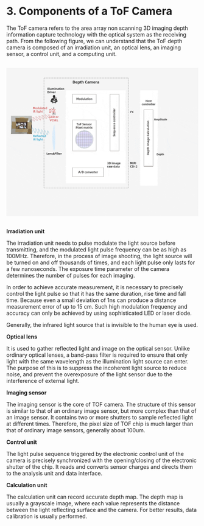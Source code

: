 # 3. Components of a ToF Camera

The ToF camera refers to the area array non scanning 3D imaging depth information capture technology with the optical system as the receiving path. From the following figure, we can understand that the ToF depth camera is composed of an irradiation unit, an optical lens, an imaging sensor, a control unit, and a computing unit.

<div class="center">

![CalculationUnit](../../zh-cn/ToFBasicPrinciple/pic/CalculationUnit.gif)

</div>

**Irradiation unit**

The irradiation unit needs to pulse modulate the light source before transmitting, and the modulated light pulse frequency can be as high as 100MHz. Therefore, in the process of image shooting, the light source will be turned on and off thousands of times, and each light pulse only lasts for a few nanoseconds. The exposure time parameter of the camera determines the number of pulses for each imaging.

In order to achieve accurate measurement, it is necessary to precisely control the light pulse so that it has the same duration, rise time and fall time. Because even a small deviation of 1ns can produce a distance measurement error of up to 15 cm. Such high modulation frequency and accuracy can only be achieved by using sophisticated LED or laser diode.

Generally, the infrared light source that is invisible to the human eye is used.

**Optical lens**

It is used to gather reflected light and image on the optical sensor. Unlike ordinary optical lenses, a band-pass filter is required to ensure that only light with the same wavelength as the illumination light source can enter. The purpose of this is to suppress the incoherent light source to reduce noise, and prevent the overexposure of the light sensor due to the interference of external light.

**Imaging sensor**

The imaging sensor is the core of TOF camera. The structure of this sensor is similar to that of an ordinary image sensor, but more complex than that of an image sensor. It contains two or more shutters to sample reflected light at different times. Therefore, the pixel size of TOF chip is much larger than that of ordinary image sensors, generally about 100um.

**Control unit**

The light pulse sequence triggered by the electronic control unit of the camera is precisely synchronized with the opening/closing of the electronic shutter of the chip. It reads and converts sensor charges and directs them to the analysis unit and data interface.

**Calculation unit**

The calculation unit can record accurate depth map. The depth map is usually a grayscale image, where each value represents the distance between the light reflecting surface and the camera. For better results, data calibration is usually performed.

<style>
.center
{
  width: auto;
  display: table;
  margin-left: auto;
  margin-right: auto;
}
</style>
